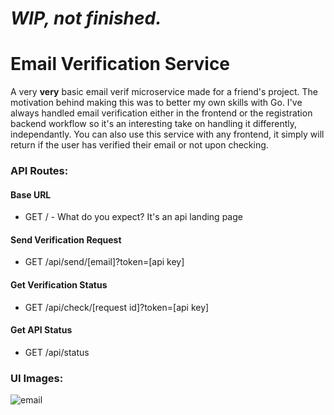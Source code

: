 # _WIP, not finished._

# Email Verification Service

A very **very** basic email verif microservice made for a friend's project. The motivation behind making this was to better my own skills with Go. I've always handled email verification either in the frontend or the registration backend workflow so it's an interesting take on handling it differently, independantly. You can also use this service with any frontend, it simply will return if the user has verified their email or not upon checking.

### API Routes:

#### Base URL

- GET / - What do you expect? It's an api landing page

#### Send Verification Request

- GET /api/send/[email]?token=[api key]

#### Get Verification Status

- GET /api/check/[request id]?token=[api key]

#### Get API Status

- GET /api/status

### UI Images:

![email](https://i.imgur.com/KwGKnad.png)
